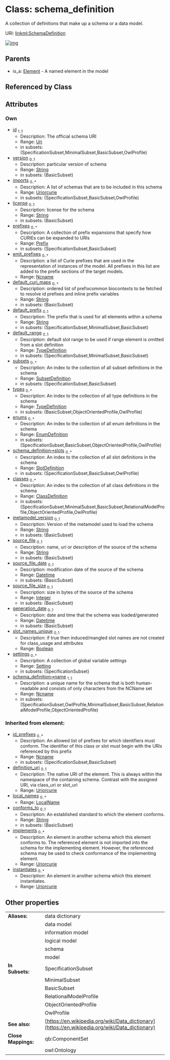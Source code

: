 
# Class: schema_definition


A collection of definitions that make up a schema or a data model.

URI: [linkml:SchemaDefinition](https://w3id.org/linkml/SchemaDefinition)


[![img](https://yuml.me/diagram/nofunky;dir:TB/class/[TypeDefinition],[SubsetDefinition],[StructuredAlias],[SlotDefinition],[Setting],[Setting]<settings%200..*-++[SchemaDefinition&#124;id:uri;version:string%20%3F;imports:uriorcurie%20*;license:string%20%3F;emit_prefixes:ncname%20*;default_curi_maps:string%20*;default_prefix:string%20%3F;metamodel_version:string%20%3F;source_file:string%20%3F;source_file_date:datetime%20%3F;source_file_size:integer%20%3F;generation_date:datetime%20%3F;slot_names_unique:boolean%20%3F;name:ncname;id_prefixes(i):ncname%20*;definition_uri(i):uriorcurie%20%3F;conforms_to(i):string%20%3F;implements(i):uriorcurie%20*;instantiates(i):uriorcurie%20*;description(i):string%20%3F;title(i):string%20%3F;deprecated(i):string%20%3F;todos(i):string%20*;notes(i):string%20*;comments(i):string%20*;from_schema(i):uri%20%3F;imported_from(i):string%20%3F;source(i):uriorcurie%20%3F;in_language(i):string%20%3F;see_also(i):uriorcurie%20*;deprecated_element_has_exact_replacement(i):uriorcurie%20%3F;deprecated_element_has_possible_replacement(i):uriorcurie%20%3F;aliases(i):string%20*;mappings(i):uriorcurie%20*;exact_mappings(i):uriorcurie%20*;close_mappings(i):uriorcurie%20*;related_mappings(i):uriorcurie%20*;narrow_mappings(i):uriorcurie%20*;broad_mappings(i):uriorcurie%20*;created_by(i):uriorcurie%20%3F;contributors(i):uriorcurie%20*;created_on(i):datetime%20%3F;last_updated_on(i):datetime%20%3F;modified_by(i):uriorcurie%20%3F;status(i):uriorcurie%20%3F;rank(i):integer%20%3F;categories(i):uriorcurie%20*;keywords(i):string%20*],[ClassDefinition]<classes%200..*-++[SchemaDefinition],[SlotDefinition]<slots%200..*-++[SchemaDefinition],[EnumDefinition]<enums%200..*-++[SchemaDefinition],[TypeDefinition]<types%200..*-++[SchemaDefinition],[SubsetDefinition]<subsets%200..*-++[SchemaDefinition],[TypeDefinition]<default_range%200..1-%20[SchemaDefinition],[Prefix]<prefixes%200..*-++[SchemaDefinition],[Element]^-[SchemaDefinition],[Prefix],[LocalName],[Extension],[Example],[EnumDefinition],[Element],[ClassDefinition],[Annotation],[AltDescription])](https://yuml.me/diagram/nofunky;dir:TB/class/[TypeDefinition],[SubsetDefinition],[StructuredAlias],[SlotDefinition],[Setting],[Setting]<settings%200..*-++[SchemaDefinition&#124;id:uri;version:string%20%3F;imports:uriorcurie%20*;license:string%20%3F;emit_prefixes:ncname%20*;default_curi_maps:string%20*;default_prefix:string%20%3F;metamodel_version:string%20%3F;source_file:string%20%3F;source_file_date:datetime%20%3F;source_file_size:integer%20%3F;generation_date:datetime%20%3F;slot_names_unique:boolean%20%3F;name:ncname;id_prefixes(i):ncname%20*;definition_uri(i):uriorcurie%20%3F;conforms_to(i):string%20%3F;implements(i):uriorcurie%20*;instantiates(i):uriorcurie%20*;description(i):string%20%3F;title(i):string%20%3F;deprecated(i):string%20%3F;todos(i):string%20*;notes(i):string%20*;comments(i):string%20*;from_schema(i):uri%20%3F;imported_from(i):string%20%3F;source(i):uriorcurie%20%3F;in_language(i):string%20%3F;see_also(i):uriorcurie%20*;deprecated_element_has_exact_replacement(i):uriorcurie%20%3F;deprecated_element_has_possible_replacement(i):uriorcurie%20%3F;aliases(i):string%20*;mappings(i):uriorcurie%20*;exact_mappings(i):uriorcurie%20*;close_mappings(i):uriorcurie%20*;related_mappings(i):uriorcurie%20*;narrow_mappings(i):uriorcurie%20*;broad_mappings(i):uriorcurie%20*;created_by(i):uriorcurie%20%3F;contributors(i):uriorcurie%20*;created_on(i):datetime%20%3F;last_updated_on(i):datetime%20%3F;modified_by(i):uriorcurie%20%3F;status(i):uriorcurie%20%3F;rank(i):integer%20%3F;categories(i):uriorcurie%20*;keywords(i):string%20*],[ClassDefinition]<classes%200..*-++[SchemaDefinition],[SlotDefinition]<slots%200..*-++[SchemaDefinition],[EnumDefinition]<enums%200..*-++[SchemaDefinition],[TypeDefinition]<types%200..*-++[SchemaDefinition],[SubsetDefinition]<subsets%200..*-++[SchemaDefinition],[TypeDefinition]<default_range%200..1-%20[SchemaDefinition],[Prefix]<prefixes%200..*-++[SchemaDefinition],[Element]^-[SchemaDefinition],[Prefix],[LocalName],[Extension],[Example],[EnumDefinition],[Element],[ClassDefinition],[Annotation],[AltDescription])

## Parents

 *  is_a: [Element](Element.md) - A named element in the model

## Referenced by Class


## Attributes


### Own

 * [id](id.md)  <sub>1..1</sub>
     * Description: The official schema URI
     * Range: [Uri](Uri.md)
     * in subsets: (SpecificationSubset,MinimalSubset,BasicSubset,OwlProfile)
 * [version](version.md)  <sub>0..1</sub>
     * Description: particular version of schema
     * Range: [String](String.md)
     * in subsets: (BasicSubset)
 * [imports](imports.md)  <sub>0..\*</sub>
     * Description: A list of schemas that are to be included in this schema
     * Range: [Uriorcurie](Uriorcurie.md)
     * in subsets: (SpecificationSubset,BasicSubset,OwlProfile)
 * [license](license.md)  <sub>0..1</sub>
     * Description: license for the schema
     * Range: [String](String.md)
     * in subsets: (BasicSubset)
 * [prefixes](prefixes.md)  <sub>0..\*</sub>
     * Description: A collection of prefix expansions that specify how CURIEs can be expanded to URIs
     * Range: [Prefix](Prefix.md)
     * in subsets: (SpecificationSubset,BasicSubset)
 * [emit_prefixes](emit_prefixes.md)  <sub>0..\*</sub>
     * Description: a list of Curie prefixes that are used in the representation of instances of the model.  All prefixes in this list are added to the prefix sections of the target models.
     * Range: [Ncname](Ncname.md)
 * [default_curi_maps](default_curi_maps.md)  <sub>0..\*</sub>
     * Description: ordered list of prefixcommon biocontexts to be fetched to resolve id prefixes and inline prefix variables
     * Range: [String](String.md)
     * in subsets: (BasicSubset)
 * [default_prefix](default_prefix.md)  <sub>0..1</sub>
     * Description: The prefix that is used for all elements within a schema
     * Range: [String](String.md)
     * in subsets: (SpecificationSubset,MinimalSubset,BasicSubset)
 * [default_range](default_range.md)  <sub>0..1</sub>
     * Description: default slot range to be used if range element is omitted from a slot definition
     * Range: [TypeDefinition](TypeDefinition.md)
     * in subsets: (SpecificationSubset,MinimalSubset,BasicSubset)
 * [subsets](subsets.md)  <sub>0..\*</sub>
     * Description: An index to the collection of all subset definitions in the schema
     * Range: [SubsetDefinition](SubsetDefinition.md)
     * in subsets: (SpecificationSubset,BasicSubset)
 * [types](types.md)  <sub>0..\*</sub>
     * Description: An index to the collection of all type definitions in the schema
     * Range: [TypeDefinition](TypeDefinition.md)
     * in subsets: (BasicSubset,ObjectOrientedProfile,OwlProfile)
 * [enums](enums.md)  <sub>0..\*</sub>
     * Description: An index to the collection of all enum definitions in the schema
     * Range: [EnumDefinition](EnumDefinition.md)
     * in subsets: (SpecificationSubset,BasicSubset,ObjectOrientedProfile,OwlProfile)
 * [schema_definition➞slots](slot_definitions.md)  <sub>0..\*</sub>
     * Description: An index to the collection of all slot definitions in the schema
     * Range: [SlotDefinition](SlotDefinition.md)
     * in subsets: (SpecificationSubset,BasicSubset,OwlProfile)
 * [classes](classes.md)  <sub>0..\*</sub>
     * Description: An index to the collection of all class definitions in the schema
     * Range: [ClassDefinition](ClassDefinition.md)
     * in subsets: (SpecificationSubset,MinimalSubset,BasicSubset,RelationalModelProfile,ObjectOrientedProfile,OwlProfile)
 * [metamodel_version](metamodel_version.md)  <sub>0..1</sub>
     * Description: Version of the metamodel used to load the schema
     * Range: [String](String.md)
     * in subsets: (BasicSubset)
 * [source_file](source_file.md)  <sub>0..1</sub>
     * Description: name, uri or description of the source of the schema
     * Range: [String](String.md)
     * in subsets: (BasicSubset)
 * [source_file_date](source_file_date.md)  <sub>0..1</sub>
     * Description: modification date of the source of the schema
     * Range: [Datetime](Datetime.md)
     * in subsets: (BasicSubset)
 * [source_file_size](source_file_size.md)  <sub>0..1</sub>
     * Description: size in bytes of the source of the schema
     * Range: [Integer](Integer.md)
     * in subsets: (BasicSubset)
 * [generation_date](generation_date.md)  <sub>0..1</sub>
     * Description: date and time that the schema was loaded/generated
     * Range: [Datetime](Datetime.md)
     * in subsets: (BasicSubset)
 * [slot_names_unique](slot_names_unique.md)  <sub>0..1</sub>
     * Description: if true then induced/mangled slot names are not created for class_usage and attributes
     * Range: [Boolean](Boolean.md)
 * [settings](settings.md)  <sub>0..\*</sub>
     * Description: A collection of global variable settings
     * Range: [Setting](Setting.md)
     * in subsets: (SpecificationSubset)
 * [schema_definition➞name](schema_definition_name.md)  <sub>1..1</sub>
     * Description: a unique name for the schema that is both human-readable and consists of only characters from the NCName set
     * Range: [Ncname](Ncname.md)
     * in subsets: (SpecificationSubset,OwlProfile,MinimalSubset,BasicSubset,RelationalModelProfile,ObjectOrientedProfile)

### Inherited from element:

 * [id_prefixes](id_prefixes.md)  <sub>0..\*</sub>
     * Description: An allowed list of prefixes for which identifiers must conform. The identifier of this class or slot must begin with the URIs referenced by this prefix
     * Range: [Ncname](Ncname.md)
     * in subsets: (SpecificationSubset,BasicSubset)
 * [definition_uri](definition_uri.md)  <sub>0..1</sub>
     * Description: The native URI of the element. This is always within the namespace of the containing schema. Contrast with the assigned URI, via class_uri or slot_uri
     * Range: [Uriorcurie](Uriorcurie.md)
 * [local_names](local_names.md)  <sub>0..\*</sub>
     * Range: [LocalName](LocalName.md)
 * [conforms_to](conforms_to.md)  <sub>0..1</sub>
     * Description: An established standard to which the element conforms.
     * Range: [String](String.md)
     * in subsets: (BasicSubset)
 * [implements](implements.md)  <sub>0..\*</sub>
     * Description: An element in another schema which this element conforms to. The referenced element is not imported into the schema for the implementing element. However, the referenced schema may be used to check conformance of the implementing element.
     * Range: [Uriorcurie](Uriorcurie.md)
 * [instantiates](instantiates.md)  <sub>0..\*</sub>
     * Description: An element in another schema which this element instantiates.
     * Range: [Uriorcurie](Uriorcurie.md)

## Other properties

|  |  |  |
| --- | --- | --- |
| **Aliases:** | | data dictionary |
|  | | data model |
|  | | information model |
|  | | logical model |
|  | | schema |
|  | | model |
| **In Subsets:** | | SpecificationSubset |
|  | | MinimalSubset |
|  | | BasicSubset |
|  | | RelationalModelProfile |
|  | | ObjectOrientedProfile |
|  | | OwlProfile |
| **See also:** | | [https://en.wikipedia.org/wiki/Data_dictionary](https://en.wikipedia.org/wiki/Data_dictionary) |
| **Close Mappings:** | | qb:ComponentSet |
|  | | owl:Ontology |

